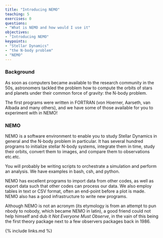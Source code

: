 ```yaml
---
title: "Introducing NEMO"
teaching: 5
exercises: 0
questions:
- "What is NEMO and how would I use it"
objectives:
- "Introducing NEMO"
keypoints:
- "Stellar Dynamics"
- "the N-body problem"
- "NEMO"
---
```

### Background

As soon as computers became available to the research community in the 50s, astronomers
tackled the problem how to compute the orbits of stars and planets 
under their common force of gravity: the N-body problem.

The first programs were written in FORTRAN (von Hoerner, Aarseth, van Albada and many others),
and we have some of those available for you to experiment with in NEMO!

### NEMO

NEMO is a software environment to enable you to study Stellar Dynamics in general and the N-body problem
in particular. It has several hundred programs to initialize stellar N-body systems, integrate them
in time, study their orbits, convert them to images, and compare them to observations etc.etc.

You will probably be writing scripts to orchestrate a simulation and perform
an analysis. We have examples in bash, csh, and python.

NEMO has excellent programs to import data from other codes, as well as export data such that
other codes can process our data. We also employ tables in text or CSV format, often an
end-point before a plot is made. NEMO also has a good infrastructure to write new programs.

Although NEMO is not an acronym (its etymology is from an attempt to pun nbody to nobody, which
became NEMO in latin), a good friend could not help himself and dub it *Not Everyone Must Observe*,
in the vain of this being the first theory package next to a few observers packages back in 1986.

{% include links.md %}

